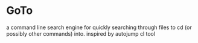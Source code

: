 # GoTo
a command line search engine for quickly searching through files to cd (or possibly other commands) into. inspired by autojump cl tool 
